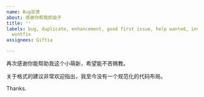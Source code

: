 ```yaml
---
name: Bug反馈
about: 感谢你帮我抓虫子
title: ''
labels: bug, duplicate, enhancement, good first issue, help wanted, invalid, question,
  wontfix
assignees: Giftia

---
```


再次感谢你能帮助我这个小萌新，希望能不吝赐教。

关于格式的建议非常欢迎指出，我至今没有一个规范化的代码布局。

Thanks.
